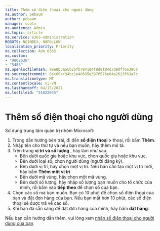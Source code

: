 ```yaml
---
title: Thêm số điện thoại cho người dùng
ms.author: pebaum
author: pebaum
manager: scotv
ms.audience: Admin
ms.topic: article
ms.service: o365-administration
ROBOTS: NOINDEX, NOFOLLOW
localization_priority: Priority
ms.collection: Adm_O365
ms.custom:
- "9002538"
- "5485"
ms.openlocfilehash: a8e8b3a56b25fb7841d4f8d8f84d7d9df766386b
ms.sourcegitcommit: 8bc60ec34bc1e40685e3976576e04a2623f63a7c
ms.translationtype: MT
ms.contentlocale: vi-VN
ms.lasthandoff: 04/15/2021
ms.locfileid: "51822045"
---
```

# <a name="adding-phone-numbers-to-users"></a>Thêm số điện thoại cho người dùng

Sử dụng trung tâm quản trị nhóm Microsoft:

1. Trong dẫn hướng bên trái, đi đến **số điện thoại >** thoại, rồi bấm **Thêm**.
2. Nhập tên cho thứ tự và nếu bạn muốn, hãy thêm mô tả.
3. Trên trang **vị trí và số lượng** , hãy làm như sau:
    - Bên dưới quốc gia hoặc khu vực, chọn quốc gia hoặc khu vực.
    - Bên dưới loại số, chọn người dùng (người đăng ký).
    - Bên dưới vị trí, hãy chọn một vị trí. Nếu bạn cần tạo một vị trí mới, hãy bấm **Thêm một vị trí**.
    - Bên dưới mã vùng, hãy chọn một mã vùng.
    - Bên dưới số lượng, hãy nhập số lượng bạn muốn cho tổ chức của mình, rồi bấm vào **tiếp theo** để chọn số của bạn.
4. Chọn các số mà bạn muốn. Bạn có 10 phút để chọn số điện thoại của bạn và đặt đơn hàng của bạn. Nếu bạn mất hơn 10 phút, các số điện thoại sẽ được trả về các số.
5. Khi bạn đã sẵn sàng để đặt đơn hàng của mình, hãy bấm **đặt hàng**.

Nếu bạn cần hướng dẫn thêm, vui lòng xem [nhận số điện thoại cho người dùng của bạn](https://docs.microsoft.com/microsoftteams/getting-phone-numbers-for-your-users).
